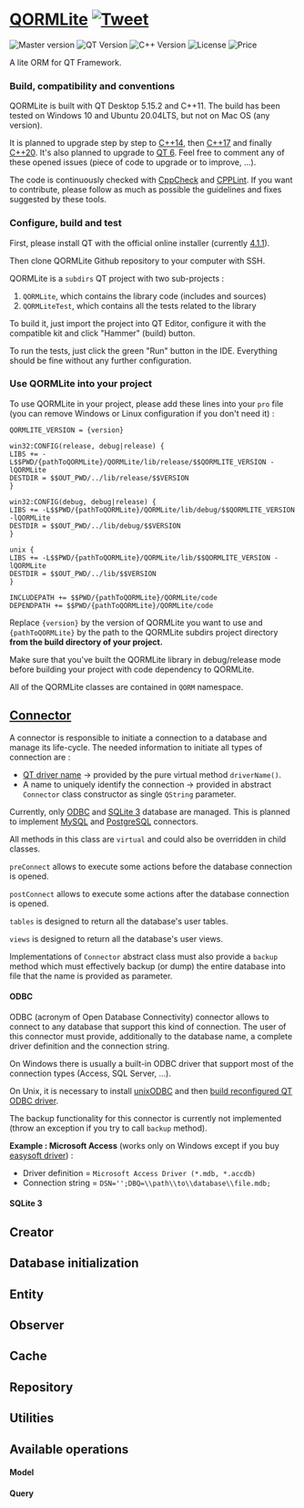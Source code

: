 # [QORMLite](https://github.com/aperusset/QORMLite) [![Tweet](https://img.shields.io/twitter/url/http/shields.io.svg?style=social)](https://twitter.com/intent/tweet?text=Facilitate%20querying%20databases%20with%20QT%20Framework%20and%20C%2B%2B%20%21&url=https://github.com/aperusset/QORMLite)

![Master version](https://img.shields.io/badge/master--version-2.0-yellow)
![QT Version](https://img.shields.io/badge/QT-5.5.12-brightgreen) ![C++ Version](https://img.shields.io/badge/c%2B%2B-11-brightgreen) ![License](https://img.shields.io/badge/license-GPL--3.0-blue) ![Price](https://img.shields.io/badge/price-free-blue)

A lite ORM for QT Framework.

### Build, compatibility and conventions
QORMLite is built with QT Desktop 5.15.2 and C++11. The build has been tested on Windows 10 and Ubuntu 20.04LTS, but not on Mac OS (any version).

It is planned to upgrade step by step to [C++14](https://github.com/aperusset/QORMLite/issues/1), then [C++17](https://github.com/aperusset/QORMLite/issues/9) and finally [C++20](https://github.com/aperusset/QORMLite/issues/10). It's also planned to upgrade to [QT 6](https://github.com/aperusset/QORMLite/issues/11). Feel free to comment any of these opened issues (piece of code to upgrade or to improve, ...).

The code is continuously checked with [CppCheck](http://cppcheck.sourceforge.net/) and [CPPLint](https://github.com/cpplint/cpplint). If you want to contribute, please follow as much as possible the guidelines and fixes suggested by these tools.

### Configure, build and test
First, please install QT with the official online installer (currently [4.1.1](https://download.qt.io/official_releases/qt-installer-framework/4.1.1/)).

Then clone QORMLite Github repository to your computer with SSH.

QORMLite is a `subdirs` QT project with two sub-projects :
1. `QORMLite`, which contains the library code (includes and sources)
2. `QORMLiteTest`, which contains all the tests related to the library

To build it, just import the project into QT Editor, configure it with the compatible kit and click "Hammer" (build) button.

To run the tests, just click the green "Run" button in the IDE. Everything should be fine without any further configuration.

### Use QORMLite into your project

To use QORMLite in your project, please add these lines into your `pro` file (you can remove Windows or Linux configuration if you don't need it) :

```
QORMLITE_VERSION = {version}

win32:CONFIG(release, debug|release) {
LIBS += -L$$PWD/{pathToQORMLite}/QORMLite/lib/release/$$QORMLITE_VERSION -lQORMLite
DESTDIR = $$OUT_PWD/../lib/release/$$VERSION
}

win32:CONFIG(debug, debug|release) {
LIBS += -L$$PWD/{pathToQORMLite}/QORMLite/lib/debug/$$QORMLITE_VERSION -lQORMLite
DESTDIR = $$OUT_PWD/../lib/debug/$$VERSION
}

unix {
LIBS += -L$$PWD/{pathToQORMLite}/QORMLite/lib/$$QORMLITE_VERSION -lQORMLite
DESTDIR = $$OUT_PWD/../lib/$$VERSION
}

INCLUDEPATH += $$PWD/{pathToQORMLite}/QORMLite/code
DEPENDPATH += $$PWD/{pathToQORMLite}/QORMLite/code
```

Replace `{version}` by the version of QORMLite you want to use and `{pathToQORMLite}` by the path to the QORMLite subdirs project directory **from the build directory of your project.**

Make sure that you've built the QORMLite library in debug/release mode before building your project with code dependency to QORMLite.

All of the QORMLite classes are contained in `QORM` namespace.

## [Connector](https://github.com/aperusset/QORMLite/blob/master/code/connectors/connector.h)

A connector is responsible to initiate a connection to a database and manage its life-cycle. The needed information to initiate all types of connection are :
* [QT driver name](https://doc.qt.io/qt-5/sql-driver.html) -> provided by the pure virtual method `driverName()`.
* A name to uniquely identify the connection -> provided in abstract `Connector` class constructor as single `QString` parameter.

Currently, only [ODBC](#odbc) and [SQLite 3](#sqlite-3) database are managed. This is planned to implement [MySQL](https://github.com/aperusset/QORMLite/issues/34) and [PostgreSQL](https://github.com/aperusset/QORMLite/issues/35) connectors.

All methods in this class are `virtual` and could also be overridden in child classes.

`preConnect` allows to execute some actions before the database connection is opened.

`postConnect` allows to execute some actions after the database connection is opened.

`tables` is designed to return all the database's user tables.

`views` is designed to return all the database's user views.

Implementations of `Connector` abstract class must also provide a `backup` method which must effectively backup (or dump) the entire database into file that the name is provided as parameter.

#### ODBC

ODBC (acronym of Open Database Connectivity) connector allows to connect to any database that support this kind of connection. The user of this connector must provide, additionally to the database name, a complete driver definition and the connection string.

On Windows there is usually a built-in ODBC driver that support most of the connection types (Access, SQL Server, ...).

On Unix, it is necessary to install [unixODBC](http://www.unixodbc.org/) and then [build reconfigured QT ODBC driver](https://doc.qt.io/qt-5/sql-driver.html#how-to-build-the-odbc-plugin-on-unix-and-macos).

The backup functionality for this connector is currently not implemented (throw an exception if you try to call `backup` method).

**Example : Microsoft Access** (works only on Windows except if you buy [easysoft driver](https://www.easysoft.com/products/data_access/odbc-access-driver/index.html#section=tab-1)) :
* Driver definition = `Microsoft Access Driver (*.mdb, *.accdb)`
* Connection string = `DSN='';DBQ=\\path\\to\\database\\file.mdb;`

#### SQLite 3

## Creator

## Database initialization

## Entity

## Observer

## Cache

## Repository

## Utilities

## Available operations

#### Model

#### Query
